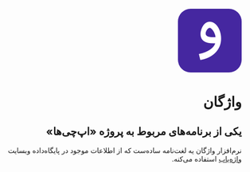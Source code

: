 <p dir='rtl'>
  <img src='./VLogo.png' width='128px' height='128px' style='border-radius: 20%;'/>
</p>

<h1 dir='rtl'>واژگان</h1>
<h2 dir='rtl'>یکی از برنامه‌های مربوط به پروژه «اپ‌چی‌ها»</h2>

<p dir='rtl'>
نرم‌افزار واژگان یه لغت‌نامه ساده‌ست که از اطلاعات موجود در پایگاه‌داده وبسایت 
<a href='http://vajehyab.com/'>واژه‌یاب</a>
استفاده می‌کنه.
</p>



